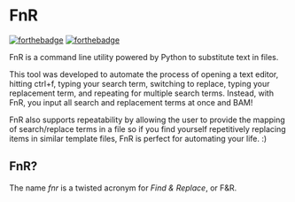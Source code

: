 FnR
=====
[![forthebadge](https://forthebadge.com/images/badges/made-with-python.svg)](https://forthebadge.com) [![forthebadge](https://forthebadge.com/images/badges/just-plain-nasty.svg)](https://forthebadge.com)

FnR is a command line utility powered by Python to substitute text in files.

This tool was developed to automate the process of opening a text editor, hitting ctrl+f, typing your search term, switching to replace, typing your replacement term, and repeating for multiple search terms. Instead, with FnR, you input all search and replacement terms at once and BAM!

FnR also supports repeatability by allowing the user to provide the mapping of search/replace terms in a file so if you find yourself repetitively replacing items in similar template files, FnR is perfect for automating your life. :)

## FnR?
The name *fnr* is a twisted acronym for _*Find & Replace*_, or F&R. 
